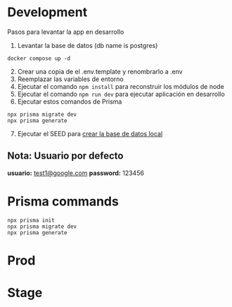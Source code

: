 # Development
Pasos para levantar la app en desarrollo


1. Levantar la base de datos (db name is postgres)
```
docker compose up -d
```

2. Crear una copia de el .env.template y renombrarlo a .env
3. Reemplazar las variables de entorno
4. Ejecutar el comando ```npm install``` para reconstruir los módulos de node
5. Ejecutar el comando ```npm run dev``` para ejecutar aplicación en desarrollo
6. Ejecutar estos comandos de Prisma
```
npx prisma migrate dev
npx prisma generate
```
7. Ejecutar el SEED para [crear la base de datos local](localhost:3000/api/seed)


## Nota: Usuario por defecto
__usuario:__  test1@google.com
__password:__ 123456


# Prisma commands
```
npx prisma init
npx prisma migrate dev
npx prisma generate

```



# Prod


# Stage
